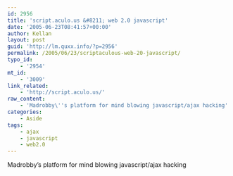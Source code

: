 ```yaml
---
id: 2956
title: 'script.aculo.us &#8211; web 2.0 javascript'
date: '2005-06-23T08:41:57+00:00'
author: Kellan
layout: post
guid: 'http://lm.quxx.info/?p=2956'
permalink: /2005/06/23/scriptaculous-web-20-javascript/
typo_id:
    - '2954'
mt_id:
    - '3009'
link_related:
    - 'http://script.aculo.us/'
raw_content:
    - 'Madrobby\''s platform for mind blowing javascript/ajax hacking'
categories:
    - Aside
tags:
    - ajax
    - javascript
    - web2.0
---
```


Madrobby’s platform for mind blowing javascript/ajax hacking
